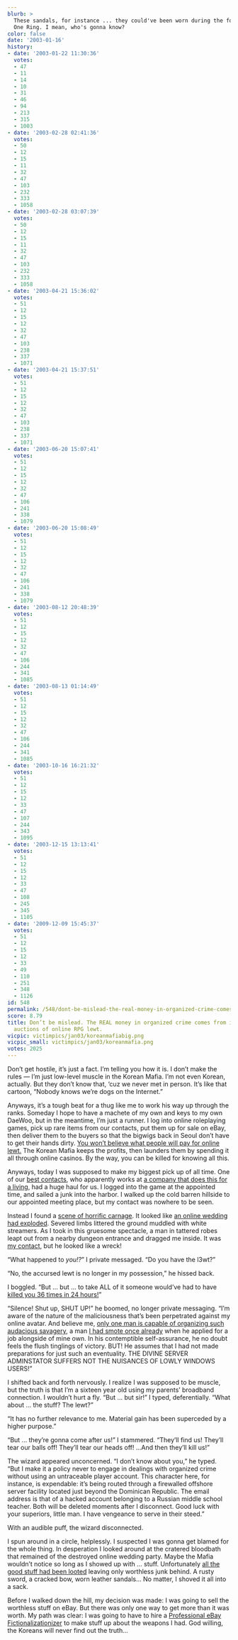 ```yaml
---
blurb: >
  These sandals, for instance ... they could've been worn during the forging of the
  One Ring. I mean, who's gonna know?
color: false
date: '2003-01-16'
history:
- date: '2003-01-22 11:30:36'
  votes:
  - 47
  - 11
  - 14
  - 10
  - 31
  - 46
  - 94
  - 213
  - 315
  - 1003
- date: '2003-02-28 02:41:36'
  votes:
  - 50
  - 12
  - 15
  - 11
  - 32
  - 47
  - 103
  - 232
  - 333
  - 1058
- date: '2003-02-28 03:07:39'
  votes:
  - 50
  - 12
  - 15
  - 11
  - 32
  - 47
  - 103
  - 232
  - 333
  - 1058
- date: '2003-04-21 15:36:02'
  votes:
  - 51
  - 12
  - 15
  - 12
  - 32
  - 47
  - 103
  - 238
  - 337
  - 1071
- date: '2003-04-21 15:37:51'
  votes:
  - 51
  - 12
  - 15
  - 12
  - 32
  - 47
  - 103
  - 238
  - 337
  - 1071
- date: '2003-06-20 15:07:41'
  votes:
  - 51
  - 12
  - 15
  - 12
  - 32
  - 47
  - 106
  - 241
  - 338
  - 1079
- date: '2003-06-20 15:08:49'
  votes:
  - 51
  - 12
  - 15
  - 12
  - 32
  - 47
  - 106
  - 241
  - 338
  - 1079
- date: '2003-08-12 20:48:39'
  votes:
  - 51
  - 12
  - 15
  - 12
  - 32
  - 47
  - 106
  - 244
  - 341
  - 1085
- date: '2003-08-13 01:14:49'
  votes:
  - 51
  - 12
  - 15
  - 12
  - 32
  - 47
  - 106
  - 244
  - 341
  - 1085
- date: '2003-10-16 16:21:32'
  votes:
  - 51
  - 12
  - 15
  - 12
  - 33
  - 47
  - 107
  - 244
  - 343
  - 1095
- date: '2003-12-15 13:13:41'
  votes:
  - 51
  - 12
  - 15
  - 12
  - 33
  - 47
  - 108
  - 245
  - 345
  - 1105
- date: '2009-12-09 15:45:37'
  votes:
  - 51
  - 12
  - 15
  - 12
  - 33
  - 49
  - 110
  - 251
  - 348
  - 1126
id: 548
permalink: /548/dont-be-mislead-the-real-money-in-organized-crime-comes-from-illicit-online-auctions-of-online-rpg-lewt/
score: 8.79
title: Don’t be mislead. The REAL money in organized crime comes from illicit online
  auctions of online RPG lewt.
vicpic: victimpics/jan03/koreanmafiabig.png
vicpic_small: victimpics/jan03/koreanmafia.png
votes: 2025
---
```


Don’t get hostile, it’s just a fact. I’m telling you how it is. I don’t
make the rules — I’m just low-level muscle in the Korean Mafia. I’m not
even Korean, actually. But they don’t know that, ‘cuz we never met in
person. It’s like that cartoon, “Nobody knows we’re dogs on the
Internet.”

Anyways, it’s a tough beat for a thug like me to work his way up through
the ranks. Someday I hope to have a machete of my own and keys to my own
DaeWoo, but in the meantime, I’m just a runner. I log into online
roleplaying games, pick up rare items from our contacts, put them up for
sale on eBay, then deliver them to the buyers so that the bigwigs back
in Seoul don’t have to get their hands dirty. [You won’t believe what
people will pay for online lewt.](@/victim/284.md) The Korean Mafia
keeps the profits, then launders them by spending it all through online
casinos. By the way, you can be killed for knowing all this.

Anyways, today I was supposed to make my biggest pick up of all time.
One of our [best contacts](@/victim/119.md), who apparently works at
[a company that does this for a living](@/victim/110.md), had a huge
haul for us. I logged into the game at the appointed time, and sailed a
junk into the harbor. I walked up the cold barren hillside to our
appointed meeting place, but my contact was nowhere to be seen.

Instead I found a [scene of horrific carnage](@/victim/547.md). It
looked like [an online wedding had exploded](@/victim/546.md).
Severed limbs littered the ground muddled with white streamers. As I
took in this gruesome spectacle, a man in tattered robes leapt out from
a nearby dungeon entrance and dragged me inside. It was [my
contact](@/victim/119.md), but he looked like a wreck!

“What happened to *you!?*” I private messaged. “Do you have the l3wt?”

“No, the accursed lewt is no longer in my possession,” he hissed back.

I boggled. “But ... but ... to take ALL of it someone would’ve had to
have [killed you 36 times in 24 hours!](@/victim/490.md)”

“Silence! Shut up, SHUT UP!” he boomed, no longer private messaging.
“I’m aware of the nature of the maliciousness that’s been perpetrated
against my online avatar. And believe me, [only one man is capable of
organizing such audacious savagery](@/victim/356.md), a man [I had
smote once already](@/victim/365.md) when he applied for a job
alongside of mine own. In his contemptible self-assurance, he no doubt
feels the flush tinglings of victory. BUT! He assumes that I had not
made preparations for just such an eventuality. THE DIVINE SERVER
ADMINSTATOR SUFFERS NOT THE NUISANCES OF LOWLY WINDOWS USERS!”

I shifted back and forth nervously. I realize I was supposed to be
muscle, but the truth is that I’m a sixteen year old using my parents’
broadband connection. I wouldn’t hurt a fly. “But ... but sir!” I typed,
deferentially. “What about ... the stuff? The lewt?”

“It has no further relevance to me. Material gain has been superceded by
a higher purpose.”

“But ... they’re gonna come after us!” I stammered. “They’ll find us!
They’ll tear our balls off! They’ll tear our heads off! ...And then
they’ll kill us!”

The wizard appeared unconcerned. “I don’t know about you,” he typed.
“But I make it a policy never to engage in dealings with organized crime
without using an untraceable player account. This character here, for
instance, is expendable: it’s being routed through a firewalled offshore
server facility located just beyond the Dominican Republic. The email
address is that of a hacked account belonging to a Russian middle school
teacher. Both will be deleted moments after I disconnect. Good luck with
your superiors, little man. I have vengeance to serve in their steed.”

With an audible puff, the wizard disconnected.

I spun around in a circle, helplessly. I suspected I was gonna get
blamed for the whole thing. In desperation I looked around at the
cratered bloodbath that remained of the destroyed online wedding party.
Maybe the Mafia wouldn’t notice so long as I showed up with ... stuff.
Unfortunately [all the good stuff had been looted](@/victim/547.md)
leaving only worthless junk behind. A rusty sword, a cracked bow, worn
leather sandals... No matter, I shoved it all into a sack.

Before I walked down the hill, my decision was made: I was going to sell
the worthless stuff on eBay. But there was only one way to get more than
it was worth. My path was clear: I was going to have to hire a
[Professional eBay Fictionalizationizer](@/victim/495.md) to make
stuff up about the weapons I had. God willing, the Koreans will never
find out the truth...